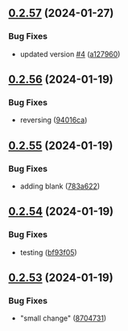 ## [0.2.57](https://github.com/Energy-Control-no/fleet-flows-autoinstaller/compare/v0.2.56...v0.2.57) (2024-01-27)


### Bug Fixes

* updated version [#4](https://github.com/Energy-Control-no/fleet-flows-autoinstaller/issues/4) ([a127960](https://github.com/Energy-Control-no/fleet-flows-autoinstaller/commit/a1279607e31a0e33f3267b5197c94b44a96cd1d9))



## [0.2.56](https://github.com/Energy-Control-no/fleet-flows-autoinstaller/compare/v0.2.55...v0.2.56) (2024-01-19)


### Bug Fixes

* reversing ([94016ca](https://github.com/Energy-Control-no/fleet-flows-autoinstaller/commit/94016ca116c17db3d09b53e3075307f38b48fd35))



## [0.2.55](https://github.com/Energy-Control-no/fleet-flows-autoinstaller/compare/v0.2.54...v0.2.55) (2024-01-19)


### Bug Fixes

* adding blank ([783a622](https://github.com/Energy-Control-no/fleet-flows-autoinstaller/commit/783a622bfbcb9c2e4b384187af780c218541ce2a))



## [0.2.54](https://github.com/Energy-Control-no/fleet-flows-autoinstaller/compare/v0.2.53...v0.2.54) (2024-01-19)


### Bug Fixes

* testing ([bf93f05](https://github.com/Energy-Control-no/fleet-flows-autoinstaller/commit/bf93f05a8b367dda5d8bc517a987093595fb7cd1))



## [0.2.53](https://github.com/Energy-Control-no/fleet-flows-autoinstaller/compare/v0.2.52...v0.2.53) (2024-01-19)


### Bug Fixes

* "small change" ([8704731](https://github.com/Energy-Control-no/fleet-flows-autoinstaller/commit/870473121c72f86b538696527975e41ca427e064))



